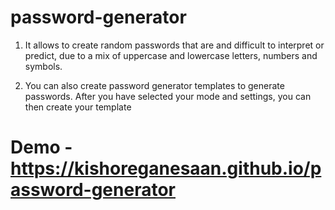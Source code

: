 # password-generator
1. It allows to create random passwords that are and difficult to interpret or predict, due
to a mix of uppercase and lowercase letters, numbers and symbols.

2. You can also create password generator templates to generate passwords. After you
have selected your mode and settings, you can then create your template
# Demo - https://kishoreganesaan.github.io/password-generator
